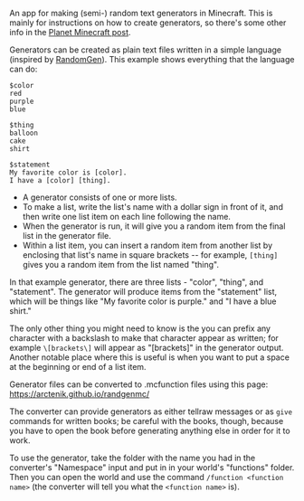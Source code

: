 An app for making (semi-) random text generators in Minecraft. This is mainly for instructions on how to create generators, so there's some other info in the [Planet Minecraft post](https://www.planetminecraft.com/mod/text-generation-using-functions/).

Generators can be created as plain text files written in a simple language (inspired by [RandomGen](http://orteil.dashnet.org/randomgen/)). This example shows everything that the language can do:

```
$color
red
purple
blue

$thing
balloon
cake
shirt

$statement
My favorite color is [color].
I have a [color] [thing].
```

- A generator consists of one or more lists.
- To make a list, write the list's name with a dollar sign in front of it, and then write one list item on each line following the name.
- When the generator is run, it will give you a random item from the final list in the generator file.
- Within a list item, you can insert a random item from another list by enclosing that list's name in square brackets -- for example, `[thing]` gives you a random item from the list named "thing".

In that example generator, there are three lists - "color", "thing", and "statement". The generator will produce items from the "statement" list, which will be things like "My favorite color is purple." and "I have a blue shirt."

The only other thing you might need to know is the you can prefix any character with a backslash to make that character appear as written; for example `\[brackets\]` will appear as "[brackets]" in the generator output. Another notable place where this is useful is when you want to put a space at the beginning or end of a list item.

Generator files can be converted to .mcfunction files using this page: https://arctenik.github.io/randgenmc/

The converter can provide generators as either tellraw messages or as `give` commands for written books; be careful with the books, though, because you have to open the book before generating anything else in order for it to work.

To use the generator, take the folder with the name you had in the converter's "Namespace" input and put in in your world's "functions" folder. Then you can open the world and use the command `/function <function name>` (the converter will tell you what the `<function name>` is).
